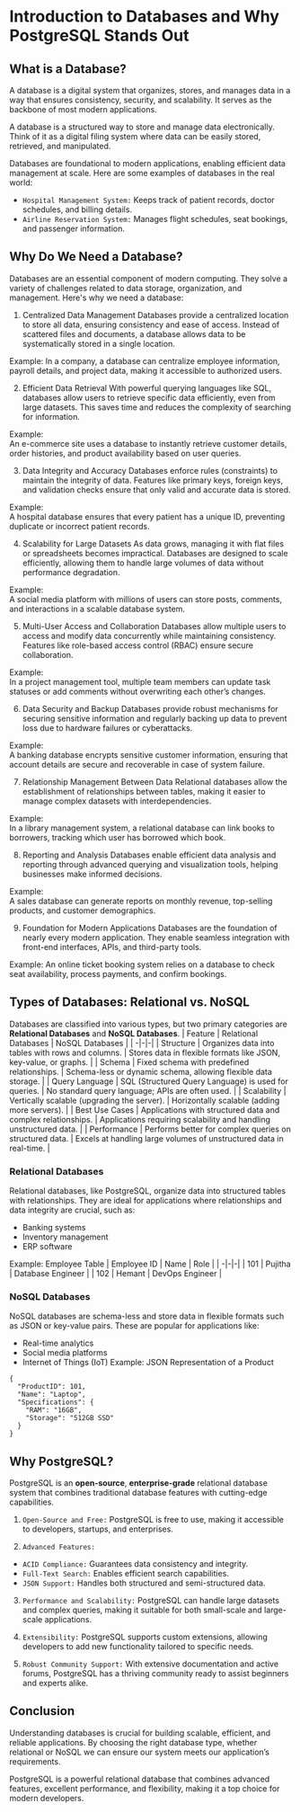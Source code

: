# Introduction to Databases and Why PostgreSQL Stands Out

## What is a Database?
A database is a digital system that organizes, stores, and manages data in a way that ensures consistency, security, and scalability. It serves as the backbone of most modern applications.

A database is a structured way to store and manage data electronically. Think of it as a digital filing system where data can be easily stored, retrieved, and manipulated.

Databases are foundational to modern applications, enabling efficient data management at scale. Here are some examples of databases in the real world:
* `Hospital Management System:` Keeps track of patient records, doctor schedules, and billing details.
* `Airline Reservation System:` Manages flight schedules, seat bookings, and passenger information.

## Why Do We Need a Database?
Databases are an essential component of modern computing. They solve a variety of challenges related to data storage, organization, and management. Here's why we need a database:

1. Centralized Data Management
Databases provide a centralized location to store all data, ensuring consistency and ease of access. Instead of scattered files and documents, a database allows data to be systematically stored in a single location.

Example:
In a company, a database can centralize employee information, payroll details, and project data, making it accessible to authorized users.

2. Efficient Data Retrieval
With powerful querying languages like SQL, databases allow users to retrieve specific data efficiently, even from large datasets. This saves time and reduces the complexity of searching for information.


Example:  
An e-commerce site uses a database to instantly retrieve customer details, order histories, and product availability based on user queries.

3. Data Integrity and Accuracy
Databases enforce rules (constraints) to maintain the integrity of data. Features like primary keys, foreign keys, and validation checks ensure that only valid and accurate data is stored.

Example:  
A hospital database ensures that every patient has a unique ID, preventing duplicate or incorrect patient records.

4. Scalability for Large Datasets
As data grows, managing it with flat files or spreadsheets becomes impractical. Databases are designed to scale efficiently, allowing them to handle large volumes of data without performance degradation.

Example:  
A social media platform with millions of users can store posts, comments, and interactions in a scalable database system.

5. Multi-User Access and Collaboration
Databases allow multiple users to access and modify data concurrently while maintaining consistency. Features like role-based access control (RBAC) ensure secure collaboration.

Example:  
In a project management tool, multiple team members can update task statuses or add comments without overwriting each other’s changes.

6. Data Security and Backup
Databases provide robust mechanisms for securing sensitive information and regularly backing up data to prevent loss due to hardware failures or cyberattacks.

Example:  
A banking database encrypts sensitive customer information, ensuring that account details are secure and recoverable in case of system failure.

7. Relationship Management Between Data
Relational databases allow the establishment of relationships between tables, making it easier to manage complex datasets with interdependencies.

Example:  
In a library management system, a relational database can link books to borrowers, tracking which user has borrowed which book.

8. Reporting and Analysis
Databases enable efficient data analysis and reporting through advanced querying and visualization tools, helping businesses make informed decisions.

Example:  
A sales database can generate reports on monthly revenue, top-selling products, and customer demographics.

9. Foundation for Modern Applications
Databases are the foundation of nearly every modern application. They enable seamless integration with front-end interfaces, APIs, and third-party tools.

Example:
An online ticket booking system relies on a database to check seat availability, process payments, and confirm bookings.


## Types of Databases: Relational vs. NoSQL
Databases are classified into various types, but two primary categories are **Relational Databases** and **NoSQL Databases**.
| Feature | Relational Databases | NoSQL Databases |
| -|-|-|
|    Structure     |  Organizes data into tables with rows and columns. |  Stores data in flexible formats like JSON, key-value, or graphs.  |
|    Schema     |  Fixed schema with predefined relationships.  |  Schema-less or dynamic schema, allowing flexible data storage.  |
|    Query Language    |  SQL (Structured Query Language) is used for queries.  |  No standard query language; APIs are often used.  |
|    Scalability      |  Vertically scalable (upgrading the server).  |  Horizontally scalable (adding more servers).  |
|    Best Use Cases     |  Applications with structured data and complex relationships.  |  Applications requiring scalability and handling unstructured data.  |
|    Performance    |  Performs better for complex queries on structured data.  |  Excels at handling large volumes of unstructured data in real-time.  |

### Relational Databases
Relational databases, like PostgreSQL, organize data into structured tables with relationships. They are ideal for applications where relationships and data integrity are crucial, such as:
* Banking systems
* Inventory management
* ERP software

Example: Employee Table
| Employee ID | Name | Role |
| -|-|-|
|    101     |  Pujitha |  Database Engineer  |
|    102     |  Hemant |  DevOps Engineer  |

### NoSQL Databases
NoSQL databases are schema-less and store data in flexible formats such as JSON or key-value pairs. These are popular for applications like:
* Real-time analytics
* Social media platforms
* Internet of Things (IoT)
Example: JSON Representation of a Product
```
{  
  "ProductID": 101,  
  "Name": "Laptop",  
  "Specifications": {  
    "RAM": "16GB",  
    "Storage": "512GB SSD"  
  }  
}
```

## Why PostgreSQL?
PostgreSQL is an **open-source**, **enterprise-grade** relational database system that combines traditional database features with cutting-edge capabilities.

1. `Open-Source and Free:` PostgreSQL is free to use, making it accessible to developers, startups, and enterprises.

2. `Advanced Features:`
* `ACID Compliance:` Guarantees data consistency and integrity.
* `Full-Text Search:` Enables efficient search capabilities.
* `JSON Support:` Handles both structured and semi-structured data.

3. `Performance and Scalability:` PostgreSQL can handle large datasets and complex queries, making it suitable for both small-scale and large-scale applications.

4. `Extensibility:` PostgreSQL supports custom extensions, allowing developers to add new functionality tailored to specific needs.

5. `Robust Community Support:` With extensive documentation and active forums, PostgreSQL has a thriving community ready to assist beginners and experts alike.

## Conclusion
Understanding databases is crucial for building scalable, efficient, and reliable applications. By choosing the right database type, whether relational or NoSQL we can ensure our system meets our application’s requirements.

PostgreSQL is a powerful relational database that combines advanced features, excellent performance, and flexibility, making it a top choice for modern developers.